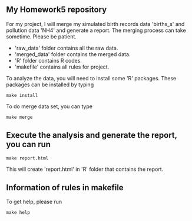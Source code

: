 ## My Homework5 repository
For my project, I will merge my simulated birth records data 'births_s' and pollution data 'NH4' and generate a report. The merging process can take sometime. Please be patient. 

 * 'raw_data' folder contains all the raw data.
 * 'merged_data' folder contains the merged data.
 * 'R' folder contains R codes.
 * 'makefile' contains all rules for project.

To analyze the data, you will need to install some 'R' packages. These packages can be installed by typing 

```{r}
make install

```
To do merge data set, you can type 

```{r}
make merge

```
## Execute the analysis and generate the report, you can run

```{r}
make report.html

```
This will create 'report.html' in 'R' folder that contains the report.


## Information of rules in makefile
To get help, please run
```{r}
make help

```
